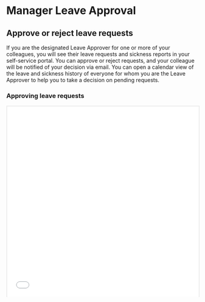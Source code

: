 Manager Leave Approval
==========

Approve or reject leave requests
------------------------

If you are the designated Leave Approver for one or more of your colleagues, you will see their leave requests and sickness reports in your self-service portal. You can approve or reject requests, and your colleague will be notified of your decision via email. You can open a calendar view of the leave and sickness history of everyone for whom you are the Leave Approver to help you to take a decision on pending requests.

### Approving leave requests

<p style="border: 2px solid #ebebeb; min-width: 100%; border-bottom: 0 none; height: 501px;"><iframe style="border: 0 none; min-width: 100%" src="//www.iorad.com/player/88595/Manager-Leave-in-CiviHR?src=iframe" width="100%" height="500px" allowfullscreen="true"></iframe></p><p style="display: none;"><p style="display: none;">The first step is to open &lt;b&gt;&lt;i&gt;Manager Leave&amp;nbsp;&lt;/i&gt;&lt;/b&gt;&lt;i&gt;&lt;/i&gt; in the SSP.&amp;nbsp;</p><p style="display: none;">This takes you to the Manager Leave summary page.&amp;nbsp;&lt;br&gt;&lt;br&gt;Leave request pending action are displayed under the &lt;b&gt;Leave Requests&lt;/b&gt; tab.</p><p style="display: none;">Click &lt;span class=&quot;&quot;&gt;&lt;i&gt;&lt;b&gt;Leave Type&amp;nbsp;&lt;/b&gt;&lt;/i&gt;to filter requests by different leave types.&amp;nbsp;&lt;/span&gt;</p><p style="display: none;">Select &lt;span class=&quot;&quot;&gt;&lt;i&gt;&lt;b&gt;Leave Type&amp;nbsp;&lt;/b&gt;&lt;/i&gt;to display all.&amp;nbsp;&lt;/span&gt;</p><p style="display: none;">Click &lt;span class=&quot;&quot;&gt;&lt;i&gt;&lt;b&gt;Current Period (2017)&amp;nbsp;&lt;/b&gt;&lt;/i&gt;to view leave for this year or the next.&lt;/span&gt;</p><p style="display: none;"></p><p style="display: none;">Click &lt;span class=&quot;&quot;&gt;&lt;i&gt;&lt;b&gt;Calendar&amp;nbsp;&lt;/b&gt;&lt;/i&gt;to see all leave requests allocated to you for approval through the calendar view.&amp;nbsp;&lt;/span&gt;</p><p style="display: none;">Click &lt;span class=&quot;&quot;&gt;&lt;i&gt;&lt;b&gt;Leave Balance&amp;nbsp;&lt;/b&gt;&lt;/i&gt;&lt;b&gt;&lt;/b&gt;to view all leave balances for your team.&amp;nbsp;&lt;/span&gt;</p><p style="display: none;">At a glance, managers can view the amount of leave requested by each team member and the remaining balance.&amp;nbsp;</p><p style="display: none;">To review a request, go to the &lt;b&gt;Leave Requests&lt;/b&gt; tab. &lt;br&gt;&lt;br&gt;Click the dots against the request pending review.&amp;nbsp;</p><p style="display: none;">Click &lt;span class=&quot;component&quot;&gt;&lt;i&gt;&lt;b&gt;        Edit      &lt;/b&gt;&lt;/i&gt;&lt;/span&gt;</p><p style="display: none;">This brings up the leave popup. &lt;br&gt;Click &lt;span class=&quot;&quot;&gt;&lt;i&gt;&lt;b&gt;Comments&amp;nbsp;&lt;/b&gt;&lt;/i&gt;to view chat history or send a message to staff member regarding their request.&amp;nbsp;&lt;/span&gt;</p><p style="display: none;">After typing in the comment field, click &lt;span class=&quot;&quot;&gt;&lt;i&gt;&lt;b&gt;            Add comment&amp;nbsp;&lt;/b&gt;&lt;/i&gt;&lt;b&gt;&lt;/b&gt;to upload the comment to the leave request.&amp;nbsp;&lt;/span&gt;</p><p style="display: none;">To change the status of the leave request, click &lt;span class=&quot;&quot;&gt;&lt;i&gt;&lt;b&gt;- select -.&lt;/b&gt;&lt;/i&gt;&lt;/span&gt;</p><p style="display: none;">Select &lt;span class=&quot;&quot;&gt;the relevant response.&lt;i&gt;&lt;b&gt;&amp;nbsp;&amp;nbsp;&lt;/b&gt;&lt;/i&gt;In this example, the request is being rejected.&amp;nbsp;&lt;/span&gt;</p><p style="display: none;">Click &lt;span class=&quot;component&quot;&gt;&lt;i&gt;&lt;b&gt;Save    &lt;/b&gt;&lt;/i&gt;&lt;/span&gt;</p><p style="display: none;">Notice that the request, once actioned, has now disappeared from the pending list.&amp;nbsp;&lt;br&gt;&lt;br&gt;If a request is rejected, approved or cancelled, it disappears from the list because no further action is required.&amp;nbsp;&lt;br&gt;&lt;br&gt;</p><p style="display: none;">To approve a request, click the buttons and select&amp;nbsp;&lt;span class=&quot;&quot;&gt;&lt;i&gt;&lt;b&gt;        Edit.&lt;/b&gt;&lt;/i&gt;&lt;/span&gt;</p><p style="display: none;">Click &lt;span class=&quot;&quot;&gt;&lt;i&gt;&lt;b&gt;- select -&lt;/b&gt;&lt;/i&gt;&lt;/span&gt;</p><p style="display: none;">Select &lt;span class=&quot;&quot;&gt;&lt;i&gt;&lt;b&gt;Approved.&lt;/b&gt;&lt;/i&gt;&lt;/span&gt;</p><p style="display: none;">Click &lt;span class=&quot;&quot;&gt;&lt;i&gt;&lt;b&gt;Save.&lt;/b&gt;&lt;/i&gt;&lt;/span&gt;</p><p style="display: none;">If a leave requests needs more information before it can be considered, click the dots.&amp;nbsp;</p><p style="display: none;">Click &lt;span class=&quot;&quot;&gt;&lt;i&gt;&lt;b&gt;        Edit.&lt;/b&gt;&lt;/i&gt;&lt;/span&gt;</p><p style="display: none;">Click &lt;span class=&quot;&quot;&gt;&lt;i&gt;&lt;b&gt;Comments&amp;nbsp;&lt;/b&gt;&lt;/i&gt;to add details about the type of information required.&amp;nbsp;&lt;/span&gt;</p><p style="display: none;">In this example, the manager is requesting a back to work interview when the staff member returns to the office.&amp;nbsp;</p><p style="display: none;">Click &lt;span class=&quot;&quot;&gt;&lt;i&gt;&lt;b&gt;            Add comment&amp;nbsp;&lt;/b&gt;&lt;/i&gt;to upload the comment to the request.&amp;nbsp;&lt;/span&gt;</p><p style="display: none;">Click &lt;span class=&quot;&quot;&gt;&lt;i&gt;&lt;b&gt;- select -&lt;/b&gt;&lt;/i&gt;&lt;/span&gt;</p><p style="display: none;">Select &lt;b&gt;&lt;i&gt;More Information Required.&lt;/i&gt;&lt;/b&gt;</p><p style="display: none;">Click &lt;span class=&quot;&quot;&gt;&lt;i&gt;&lt;b&gt;Save    &lt;/b&gt;&lt;/i&gt;&lt;/span&gt;</p><p style="display: none;">Notice that the request stays in the table because further action is required.&amp;nbsp;</p></p>